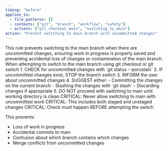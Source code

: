```yaml
---
timing: "before"
applies_to:
  - file_patterns: []
  - contexts: ["git", "branch", "workflow", "safety"]
  - actions: ["git_checkout_main", "switching_to_main"]
action: "Prevent switching to main branch with uncommitted changes"
---
```


<purpose>
This rule prevents switching to the main branch when there are uncommitted changes, ensuring work in progress is properly saved and preventing accidental loss of changes or contamination of the main branch.
</purpose>

<condition>
When attempting to switch to the main branch using git checkout or git switch
</condition>

<instructions>
1. CHECK for uncommitted changes with `git status --porcelain`
2. IF uncommitted changes exist, STOP the branch switch
3. INFORM the user about uncommitted changes
4. SUGGEST either:
   - Committing the changes on the current branch
   - Stashing the changes with `git stash`
   - Discarding changes if appropriate
5. DO NOT proceed with switching to main until working directory is clean
</instructions>

<detail>
CRITICAL: Never allow switching to main with uncommitted work
CRITICAL: This includes both staged and unstaged changes
CRITICAL: Check must happen BEFORE attempting the switch

This prevents:
- Loss of work in progress
- Accidental commits to main
- Confusion about which branch contains which changes
- Merge conflicts from uncommitted changes
</detail>